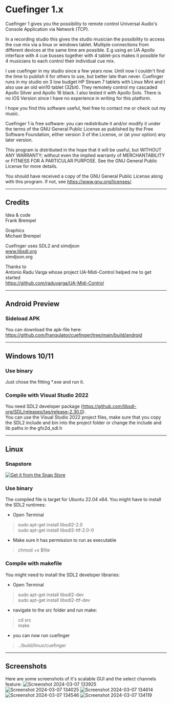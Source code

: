# Cuefinger 1.x

Cuefinger 1 gives you the possibility to remote control Universal Audio's
Console Application via Network (TCP).

In a recording studio this gives the studio musician the possibility to access the cue mix via a linux or windows tablet.
Multiple connections from different devices at the same time are possible. E.g using an UA Apollo interface with 4 cue busses together with 4 tablet-pcs makes it possible for 4 musicians to each control their individual cue mix.

I use cuefinger in my studio since a few years now. Until now I couldn't find the time to publish it for others to use, but better late than never.
Cuefinger runs in my studio on 3 low budget HP Stream 7 tablets with Linux Mint and I also use an old win10 tablet (32bit). They remotely control my cascaded Apollo Silver and Apollo 16 black. I also tested it with Apollo Solo. There is no iOS Version since I have no experience in writing for this platform.

I hope you find this software useful, feel free to contact me or check out my music.

Cuefinger 1 is free software: you can redistribute it and/or modify
it under the terms of the GNU General Public License as published by
the Free Software Foundation, either version 3 of the License, or
(at your option) any later version.

This program is distributed in the hope that it will be useful,
but WITHOUT ANY WARRANTY; without even the implied warranty of
MERCHANTABILITY or FITNESS FOR A PARTICULAR PURPOSE.  See the
GNU General Public License for more details.

You should have received a copy of the GNU General Public License
along with this program.  If not, see <https://www.gnu.org/licenses/>.

---

## Credits

Idea & code<br>
Frank Brempel

Graphics<br>
Michael Brempel

Cuefinger uses SDL2 and simdjson<br>
www.libsdl.org<br>
simdjson.org<br>

Thanks to<br>
Antonio Radu Varga whose project UA-Midi-Control helped me to get started<br>
https://github.com/raduvarga/UA-Midi-Control

---

## Android Preview
### Sideload APK
You can download the apk-file here:
<a href ="https://github.com/franqulator/cuefinger/tree/main/build/android">https://github.com/franqulator/cuefinger/tree/main/build/android</a>

---

## Windows 10/11
### Use binary
Just chose the fitting *.exe and run it.

### Compile with Visual Studio 2022
You need SDL2 developer package (https://github.com/libsdl-org/SDL/releases/tag/release-2.30.0).<br>
You can use the Visual Studio 2022 project files, make sure that you copy the SDL2 include and bin into the project folder or change the include and lib paths in the gfx2d_sdl.h

---

## Linux
### Snapstore
<a href="https://snapcraft.io/cuefinger">
  <img alt="Get it from the Snap Store" src="https://snapcraft.io/static/images/badges/en/snap-store-black.svg" />
</a>

### Use binary
The compiled file is target for Ubuntu 22.04 x64. You might have to install the SDL2 runtimes:
- Open Terminal
> sudo apt-get install libsdl2-2.0<br>
> sudo apt-get install libsdl2-ttf-2.0-0
- Make sure it has permission to run as executable
> chmod +x $file

### Compile with makefile
You might need to install the SDL2 developer libraries:
- Open Terminal
>sudo apt-get install libsdl2-dev<br>
>sudo apt-get install libsdl2-ttf-dev
- navigate to the src folder and run make:
> cd src<br>
> make
- you can now run cuefinger
> ../build/linux/cuefinger

---
## Screenshots
Here are some screenshots of it's scalable GUI and the select channels feature:
![Screenshot 2024-03-07 133925](https://github.com/franqulator/cuefinger/assets/97669947/96e54cd6-a9e3-4b98-8e4e-5e732f7be527)
![Screenshot 2024-03-07 134025](https://github.com/franqulator/cuefinger/assets/97669947/d6636c4e-30c6-44a2-842a-a49c6fc928d2)
![Screenshot 2024-03-07 134614](https://github.com/franqulator/cuefinger/assets/97669947/5cc8ad68-d18d-40b2-9638-c45215067027)
![Screenshot 2024-03-07 134546](https://github.com/franqulator/cuefinger/assets/97669947/6ef12605-6ce7-4bb0-88f8-fc9e52d3e9be)
![Screenshot 2024-03-07 134119](https://github.com/franqulator/cuefinger/assets/97669947/34c141f0-b8a3-4a0d-849c-fea6bef0631b)

